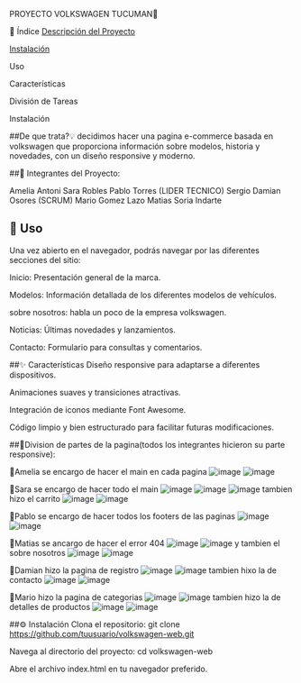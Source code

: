 PROYECTO VOLKSWAGEN TUCUMAN🚗

📂 Índice
[Descripción del Proyecto](#descripcion-del-proyecto)

[Instalación](#instalacion)

Uso

Características

División de Tareas

Instalación

##De que trata?💡
decidimos hacer una pagina e-commerce basada en volkswagen que proporciona información sobre modelos, 
historia y novedades, con un diseño responsive y moderno.

##👥 Integrantes del Proyecto:

Amelia Antoni
Sara Robles
Pablo Torres (LIDER TECNICO)
Sergio Damian Osores (SCRUM)
Mario Gomez Lazo
Matias Soria Indarte


## 🚀 Uso
Una vez abierto en el navegador, podrás navegar por las diferentes secciones del sitio:

Inicio: Presentación general de la marca.

Modelos: Información detallada de los diferentes modelos de vehículos.

sobre nosotros: habla un poco de la empresa volkswagen.

Noticias: Últimas novedades y lanzamientos.

Contacto: Formulario para consultas y comentarios.

##✨ Características
Diseño responsive para adaptarse a diferentes dispositivos.

Animaciones suaves y transiciones atractivas.

Integración de iconos mediante Font Awesome.

Código limpio y bien estructurado para facilitar futuras modificaciones.


##🤝Division de partes de la pagina(todos los integrantes hicieron su parte responsive):

🔵Amelia se encargo de hacer el main en cada  pagina
![image](https://github.com/user-attachments/assets/57ecce7f-7132-4af5-b720-a2594a452f51) 
![image](https://github.com/user-attachments/assets/113e9b4c-f13e-4314-a1e6-5b3747faf0f0)

🔵Sara se encargo de hacer todo el main
![image](https://github.com/user-attachments/assets/336b28a4-3058-4b74-a72b-97c7670c31ef)
![image](https://github.com/user-attachments/assets/58368848-28f0-400c-87b7-4d6b9d89f375)
![image](https://github.com/user-attachments/assets/e39a7cea-1792-413d-956f-5010dec7b084)
tambien hizo el carrito
![image](https://github.com/user-attachments/assets/585f1353-a013-430a-bb20-1adcc92e245b)
![image](https://github.com/user-attachments/assets/b3630a86-606f-4d58-9558-a75f596814eb)

🔵Pablo se encargo de hacer todos los footers de las paginas
![image](https://github.com/user-attachments/assets/0e065e06-b4c5-4235-81e6-bc79082ff49e)
![image](https://github.com/user-attachments/assets/c0719135-98df-43c8-826d-da899abad790)

🔵Matias se ancargo de hacer el error 404
![image](https://github.com/user-attachments/assets/f91913d6-755e-460a-8a33-10b9fe30fa27)
![image](https://github.com/user-attachments/assets/5746d742-b961-4aa0-ba62-0b5f7b45dbb5)
y tambien el sobre nosotros
![image](https://github.com/user-attachments/assets/e4277af9-d1c1-47d6-ad4f-e799bacc4fb3)
![image](https://github.com/user-attachments/assets/052aea01-dc76-4e32-8d2d-7eae5ae2414c)

🔵Damian hizo la pagina de registro 
![image](https://github.com/user-attachments/assets/624bacac-3356-4164-8dbe-9a7c343729ce)
![image](https://github.com/user-attachments/assets/37ceec95-d916-4391-95e3-5fd3e7214ce5)
tambien hixo la de contacto
![image](https://github.com/user-attachments/assets/5d871e17-fe37-4266-bb92-100836459db3)
![image](https://github.com/user-attachments/assets/c05ba2de-ea6c-41bc-8e0c-640cf6185caf)

🔵Mario hizo la pagina de categorias
![image](https://github.com/user-attachments/assets/9b9f592e-3cbe-4ed4-ac34-45ddd237fd26)
![image](https://github.com/user-attachments/assets/0a6d1a8c-5a4b-4cbc-8fb5-a04901ae3b8f)
tambien hizo la de detalles de productos
![image](https://github.com/user-attachments/assets/825b079e-c609-4374-b2a8-245ed47c9043)
![image](https://github.com/user-attachments/assets/7975eb22-3f55-4d5e-b1e1-2c90fde30d5c)

##⚙️ Instalación
Clona el repositorio:
git clone https://github.com/tuusuario/volkswagen-web.git

Navega al directorio del proyecto:
cd volkswagen-web

Abre el archivo index.html en tu navegador preferido.













